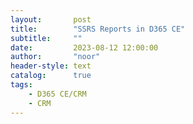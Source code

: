 ```yaml
---
layout:       post
title:        "SSRS Reports in D365 CE"
subtitle:     ""
date:         2023-08-12 12:00:00
author:       "noor"
header-style: text
catalog:      true
tags:
    - D365 CE/CRM
    - CRM
---
```


<!-- ---
layout:       post
title:        "饿了么的 PWA 升级实践"
subtitle:     "Upgrading Ele.me to Progressive Web App"
date:         2017-07-12 12:00:00
author:       "Hux"
header-img:   "img/in-post/post-eleme-pwa/eleme-at-io.jpg"
header-mask:  0.3
catalog:      true
multilingual: true
tags:
    - Web
    - PWA
--- -->
